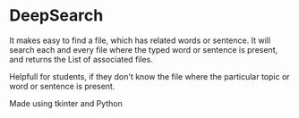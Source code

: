# DeepSearch
It makes easy to find a file, which has related words or sentence.
It will search each and every file where the typed word or sentence is present, and returns the List of associated files.

Helpfull for students, if they don't know the file where the particular topic or word or sentence is present.

Made using tkinter and Python
